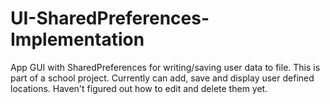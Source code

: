 # UI-SharedPreferences-Implementation
App GUI with SharedPreferences for writing/saving user data to file.
This is part of a school project.
Currently can add, save and display user defined locations.
Haven't figured out how to edit and delete them yet. 

